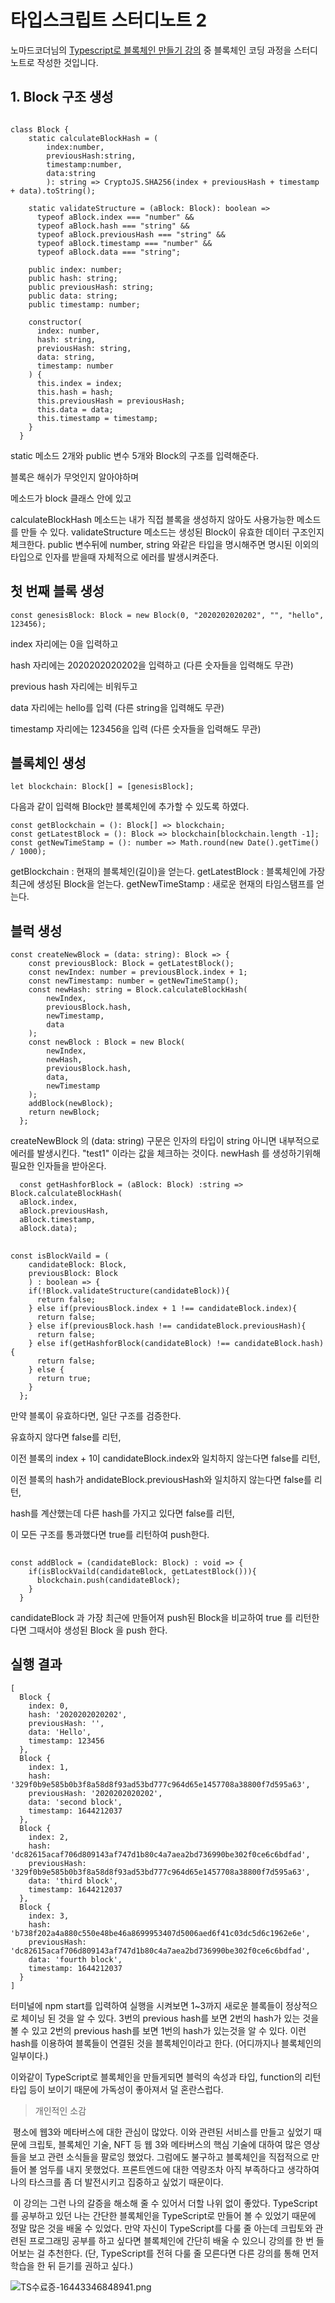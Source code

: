 # 타입스크립트 스터디노트 2
 노마드코더님의 [Typescript로 블록체인 만들기 강의](https://nomadcoders.co/typescript-for-beginners/lobby) 중 블록체인 코딩 과정을 스터디 노트로 작성한 것입니다.



## 1. Block 구조 생성

```

class Block {
    static calculateBlockHash = (
        index:number, 
        previousHash:string, 
        timestamp:number, 
        data:string
        ): string => CryptoJS.SHA256(index + previousHash + timestamp + data).toString();

    static validateStructure = (aBlock: Block): boolean => 
      typeof aBlock.index === "number" && 
      typeof aBlock.hash === "string" && 
      typeof aBlock.previousHash === "string" &&
      typeof aBlock.timestamp === "number" &&
      typeof aBlock.data === "string";

    public index: number;
    public hash: string;
    public previousHash: string;
    public data: string;
    public timestamp: number;

    constructor(
      index: number,
      hash: string,
      previousHash: string,
      data: string,
      timestamp: number
    ) {
      this.index = index;
      this.hash = hash;
      this.previousHash = previousHash;
      this.data = data;
      this.timestamp = timestamp;
    }
  }
```

static 메소드 2개와 public 변수 5개와 Block의 구조를 입력해준다.

블록은 해쉬가 무엇인지 알아야하며

메소드가 block 클래스 안에 있고




calculateBlockHash 메소드는 내가 직접 블록을 생성하지 않아도 사용가능한 메소드를 만들 수 있다.
validateStructure 메소드는 생성된 Block이 유효한 데이터 구조인지 체크한다.
public 변수뒤에 number, string 와같은 타입을 명시해주면 명시된 이외의 타입으로
인자를 받을때 자체적으로 에러를 발생시켜준다.



## 첫 번째 블록 생성

```
const genesisBlock: Block = new Block(0, "2020202020202", "", "hello", 123456);
```

index 자리에는 0을 입력하고

hash 자리에는 2020202020202을 입력하고 (다른 숫자들을 입력해도 무관)

previous hash 자리에는 비워두고

data 자리에는 hello를 입력 (다른 string을 입력해도 무관)

timestamp 자리에는 123456을 입력 (다른 숫자들을 입력해도 무관)



## 블록체인 생성

```
let blockchain: Block[] = [genesisBlock];
```

다음과 같이 입력해 Block만 블록체인에 추가할 수 있도록 하였다.

```
const getBlockchain = (): Block[] => blockchain;
const getLatestBlock = (): Block => blockchain[blockchain.length -1];
const getNewTimeStamp = (): number => Math.round(new Date().getTime() / 1000);
```

getBlockchain : 현재의 블록체인(길이)을 얻는다.
getLatestBlock : 블록체인에 가장 최근에 생성된 Block을 얻는다.
getNewTimeStamp : 새로운 현재의 타임스탬프를 얻는다.



## 블럭 생성

```
const createNewBlock = (data: string): Block => {
    const previousBlock: Block = getLatestBlock();
    const newIndex: number = previousBlock.index + 1;
    const newTimestamp: number = getNewTimeStamp();
    const newHash: string = Block.calculateBlockHash(
        newIndex, 
        previousBlock.hash,
        newTimestamp,
        data
    );
    const newBlock : Block = new Block(
        newIndex,
        newHash,
        previousBlock.hash,
        data,
        newTimestamp
    );
    addBlock(newBlock);
    return newBlock;
  };
```

createNewBlock 의 (data: string) 구문은 인자의 타입이 string 아니면
내부적으로 에러를 발생시킨다. "test1" 이라는 값을 체크하는 것이다.
newHash 를 생성하기위해 필요한 인자들을 받아온다.





```
  const getHashforBlock = (aBlock: Block) :string => Block.calculateBlockHash(
  aBlock.index, 
  aBlock.previousHash, 
  aBlock.timestamp, 
  aBlock.data);
```



## 

```
const isBlockVaild = (
    candidateBlock: Block, 
    previousBlock: Block
    ) : boolean => {
    if(!Block.validateStructure(candidateBlock)){
      return false;
    } else if(previousBlock.index + 1 !== candidateBlock.index){
      return false;
    } else if(previousBlock.hash !== candidateBlock.previousHash){
      return false;
    } else if(getHashforBlock(candidateBlock) !== candidateBlock.hash) {
      return false;
    } else {
      return true;
    }
  };
```

만약 블록이 유효하다면, 일단 구조를 검증한다. 

유효하지 않다면 false를 리턴,

이전 블록의  index + 1이  candidateBlock.index와 일치하지 않는다면 false를 리턴,

이전 블록의 hash가 andidateBlock.previousHash와 일치하지 않는다면 false를 리턴,

hash를 계산했는데 다른 hash를 가지고 있다면 false를 리턴,

이 모든 구조를 통과했다면 true를 리턴하여 push한다.



## 

```
const addBlock = (candidateBlock: Block) : void => {
    if(isBlockVaild(candidateBlock, getLatestBlock())){
      blockchain.push(candidateBlock);
    }
  }
```

candidateBlock 과 가장 최근에 만들어져 push된 Block을 비교하여
true 를 리턴한다면 그때서야 생성된 Block 을 push 한다.



## 실행 결과

```
[
  Block {
    index: 0,
    hash: '2020202020202',
    previousHash: '',
    data: 'Hello',
    timestamp: 123456
  },
  Block {
    index: 1,
    hash: '329f0b9e585b0b3f8a58d8f93ad53bd777c964d65e1457708a38800f7d595a63',
    previousHash: '2020202020202',
    data: 'second block',
    timestamp: 1644212037
  },
  Block {
    index: 2,
    hash: 'dc82615acaf706d809143af747d1b80c4a7aea2bd736990be302f0ce6c6bdfad',
    previousHash: '329f0b9e585b0b3f8a58d8f93ad53bd777c964d65e1457708a38800f7d595a63',   
    data: 'third block',
    timestamp: 1644212037
  },
  Block {
    index: 3,
    hash: 'b738f202a4a880c550e48be46a8699953407d5006aed6f41c03dc5d6c1962e6e',
    previousHash: 'dc82615acaf706d809143af747d1b80c4a7aea2bd736990be302f0ce6c6bdfad',   
    data: 'fourth block',
    timestamp: 1644212037
  }
]
```

터미널에 npm start를 입력하여 실행을 시켜보면 1~3까지 새로운 블록들이 정상적으로 체이닝 된 것을 알 수 있다. 3번의 previous hash를 보면 2번의 hash가 있는 것을 볼 수 있고 2번의 previous hash를 보면 1번의 hash가 있는것을 알 수 있다. 이런 hash를 이용하여 블록들이 연결된 것을 블록체인이라고 한다. (어디까지나 블록체인의 일부이다.)

이와같이 TypeScript로 블록체인을 만들게되면 블럭의 속성과 타입, function의 리턴 타입 등이 보이기 때문에 가독성이 좋아져서 덜 혼란스럽다.



> 개인적인 소감

​	평소에 웹3와 메타버스에 대한 관심이 많았다. 이와 관련된 서비스를 만들고 싶었기 때문에 크립토, 블록체인 기술, NFT 등 웹 3와 메타버스의 핵심 기술에 대하여 많은 영상들을 보고 관련 소식들을 팔로잉 했었다. 그럼에도 불구하고 블록체인을 직접적으로 만들어 볼 엄두를 내지 못했었다. 프론트엔드에 대한 역량조차 아직 부족하다고 생각하여 나의 타스크를 좀 더 발전시키고 집중하고 싶었기 때문이다. 

​	이 강의는 그런 나의 갈증을 해소해 줄 수 있어서 더할 나위 없이 좋았다. TypeScript를 공부하고 있던 나는 간단한 블록체인을 TypeScript로 만들어 볼 수 있었기 때문에 정말 많은 것을 배울 수 있었다. 만약 자신이 TypeScript를 다룰 줄 아는데 크립토와 관련된 프로그래밍 공부를 하고 싶다면 블록체인에 간단히 배울 수 있으니 강의를 한 번 들어보는 걸 추천한다. (단, TypeScript를 전혀 다룰 줄 모른다면 다른 강의를 통해 먼저 학습을 한 뒤 듣기를 권하고 싶다.)



![TS수료증-16443346848941.png](../images/README/TS수료증-16443346848941.png)



